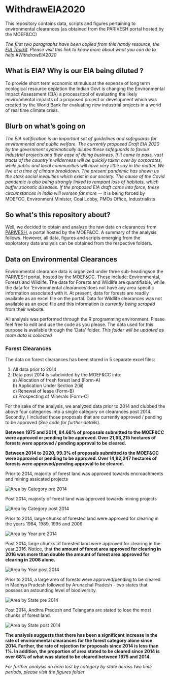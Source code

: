 # WithdrawEIA2020
This repository contains data, scripts and figures pertaining to environmental clearances (as obtained from the PARIVESH portal hosted by the MOEF&amp;CC)

*The first two paragraphs have been copied from this handy resource, the [EIA Toolkit](https://coda.io/d/SAVE-EIA-TOOLKIT_dWwI4b9FeBu/EIA-Toolkit_suyhn#_luB6C). Please visit this link to know more about what you can do to help #WithdrawEIA2020*

## What is EIA? Why is our EIA being diluted ?

To provide short term economic stimulus at the expense of long term  ecological resource depletion the Indian Govt is changing the Environmental Impact Assessment (EIA) a process/tool of evaluating the likely environmental impacts of a proposed project or development which was created by the World Bank for evaluating new industrial projects in a world of real time climate crisis.  

## Blurb on what’s going on  

*The EIA notification is an important set of guidelines and safeguards for environmental and public welfare. The currently proposed Draft EIA 2020 by the government systematically dilutes these safeguards to favour industrial projects and their ease of doing business. If it came to pass, vast tracts of the country's wilderness will be quickly taken over by corporates, while public and local communities will have very little say in the matter. We live at a time of climate breakdown. The present pandemic has shown us the stark social inequities which exist in our society. The cause of the Covid pandemic is also being strongly linked to rampant loss of habitats, which buffer zoonotic diseases. If the proposed EIA draft came into force, these circumstances in India will worsen far more*
ー it is being forced by MOEFCC, Environment Minister, Coal Lobby, PMOs Office, Industrialists  

## So what's this repository about?

Well, we decided to obtain and analyze the raw data on clearances from [PARIVESH](http://parivesh.nic.in/), a portal hosted by the MOEF&CC. A summary of the analysis follows. However, all data, figures and scripts emerging from the exploratory data analysis can be obtained from the respective folders.

## Data on Environmental Clearances

Environmental clearance data is organized under three sub-headingson the PARIVESH portal, hosted by the MOEF&CC. These include: Environmental, Forests and Wildlife. The data for Forests and Wildlife are quantifiable, while the data for 'Environmental clearances'does not have any area specific information associated with it. At present, data for forests are readily available as an excel file on the portal. Data for Wildlife clearances was not available as an excel file and this information *is currently being scraped* from their website. 

All analysis was performed through the R programming environment. Please feel free to edit and use the code as you please. The data used for this purpose is available through the 'Data' folder. *This folder will be updated as more data is collected*

### Forest Clearances

The data on forest clearances has been stored in 5 separate excel files:

1. All data prior to 2014
2. Data post 2014 is subdivided by the MOEF&CC into:  
    a) Allocation of fresh forest land (Form-A)	  
    b) Application Under Section 2(iii)	  
    c) Renewal of lease (Form-B)  	
    d) Prospecting of Minerals (Form-C)  

For the sake of the analysis, we analyzed data prior to 2014 and clubbed the above four categories into a single category on clearances post 2014. Secondly, I included those proposals that are currently approved / pending to be approved (*See code for further details*).

**Between 1975 and 2014, 84.68% of proposals submitted to the MOEF&CC were approved or pending to be approved. Over 21,63,215 hectares of forests were approved / pending approval to be cleared.**  

**Between 2014 to 2020, 99.3% of proposals submitted to the MOEF&CC were approved or pending to be approved. Over 14,82,247 hectares of forests were approved/pending approval to be cleared.**  

Prior to 2014, majority of forest land was approved towards encroachments and mining assicated projects

![Area by Category pre 2014](https://github.com/vjjan91/WithdrawEIA2020/blob/master/Figures/pre2014_Area_vs_Category.png)

Post 2014, majority of forest land was approved towards mining projects

![Area by Category post 2014](https://github.com/vjjan91/WithdrawEIA2020/blob/master/Figures/post2014_Area_vs_Category.png)

Prior to 2014, large chunks of forested land were approved for clearing in the years 1984, 1989, 1995 and 2006

![Area by Year pre 2014](https://github.com/vjjan91/WithdrawEIA2020/blob/master/Figures/pre2014_Area_by_Year.png)

Post 2014, large chunks of forested land were approved for clearing in the year 2016. Notice, that **the amount of forest area approved for clearing in 2016 was more than double the amount of forest area approved for clearing in 2006 alone.** 

![Area by Year post 2014](https://github.com/vjjan91/WithdrawEIA2020/blob/master/Figures/post2014_Area_by_Year.png)

Prior to 2014, a large area of forests were approved/pending to be cleared in Madhya Pradesh followed by Arunachal Pradesh - two states that possess an astounding level of biodiversity.

![Area by State pre 2014](https://github.com/vjjan91/WithdrawEIA2020/blob/master/Figures/pre2014_Area_by_State.png)

Post 2014, Andhra Pradesh and Telangana are stated to lose the most chunks of forest land. 

![Area by State post 2014](https://github.com/vjjan91/WithdrawEIA2020/blob/master/Figures/post2014_Area_by_State.png)

**The analysis suggests that there has been a significant increase in the rate of environmental clearances for the forest category alone since 2014. Further, the rate of rejection for proposals since 2014 is less than 1%. In addition, the proportion of area stated to be cleared since 2014 is over 68% of what was stated to be cleared between 1975 and 2014.**

*For further analysis on area lost by category by state across two time periods, please visit the figures folder*



